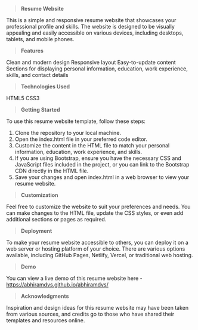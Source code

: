 > **Resume Website**

This is a simple and responsive resume website that showcases your professional profile and skills. The website is designed to be visually appealing and easily accessible on various devices, including desktops, tablets, and mobile phones.

> **Features**

Clean and modern design
Responsive layout
Easy-to-update content
Sections for displaying personal information, education, work experience, skills, and contact details

> **Technologies Used**

HTML5
CSS3

> **Getting Started**

To use this resume website template, follow these steps:

1. Clone the repository to your local machine.
2. Open the index.html file in your preferred code editor.
3. Customize the content in the HTML file to match your personal information, education, work experience, and skills.
4. If you are using Bootstrap, ensure you have the necessary CSS and JavaScript files included in the project, or you can link to the Bootstrap CDN directly in the HTML file.
5. Save your changes and open index.html in a web browser to view your resume website.

> **Customization**

Feel free to customize the website to suit your preferences and needs. You can make changes to the HTML file, update the CSS styles, or even add additional sections or pages as required.

> **Deployment**

To make your resume website accessible to others, you can deploy it on a web server or hosting platform of your choice. There are various options available, including GitHub Pages, Netlify, Vercel, or traditional web hosting.

> **Demo**

You can view a live demo of this resume website here - https://abhiramdvs.github.io/abhiramdvs/

> **Acknowledgments**

Inspiration and design ideas for this resume website may have been taken from various sources, and credits go to those who have shared their templates and resources online.
